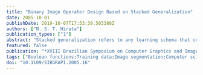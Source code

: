 ```yaml
---
title: "Binary Image Operator Design Based on Stacked Generalization"
date: 2005-10-01
publishDate: 2019-10-07T17:53:39.503388Z
authors: ["N. S. T. Hirata"]
publication_types: ["1"]
abstract: "Stacked generalization refers to any learning schema that consists of multiple levels of training. Level zero classifiers are those that depend solely on input data while classifiers at other levels may use the output of lower levels as the input. Stacked generalization can be used to address the difficulties related to the design of image operators defined on large windows. This paper describes a simple stacked generalization schema for the design of binary image operators and presents several application examples that show its effectiveness as a training schema."
featured: false
publication: "*XVIII Brazilian Symposium on Computer Graphics and Image Processing (SIBGRAPI'05)*"
tags: ["Boolean functions;Training data;Image segmentation;Computer science;Mathematics;Statistics;Probability;Shape;Iterative methods;Character recognition"]
doi: "10.1109/SIBGRAPI.2005.16"
---
```


